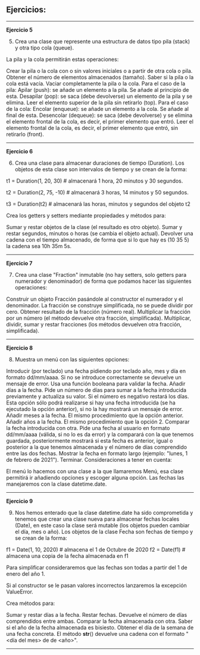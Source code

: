 <h2>Ejercicios:</h2>
<hr>

**Ejercicio 5**

5. Crea una clase que represente una estructura de datos tipo pila (stack) y otra tipo cola (queue).

La pila y la cola permitirán estas operaciones:

Crear la pila o la cola con o sin valores iniciales o a partir de otra cola o pila.
Obtener el número de elementos almacenados (tamaño).
Saber si la pila o la cola está vacía.
Vaciar completamente la pila o la cola.
Para el caso de la pila:
Apilar (push): se añade un elemento a la pila. Se añade al principio de esta.
Desapilar (pop): se saca (debe devolverse) un elemento de la pila y se elimina. 
Leer el elemento superior de la pila sin retirarlo (top).
Para el caso de la cola:
Encolar (enqueue): se añade un elemento a la cola. Se añade al final de esta.
Desencolar (dequeue): se saca (debe devolverse) y se elimina el elemento frontal de la cola, es decir, el primer elemento que entró.
Leer el elemento frontal de la cola, es decir, el primer elemento que entró, sin retirarlo (front).

<hr>

**Ejercicio 6**

6. Crea una clase para almacenar duraciones de tiempo (Duration). Los objetos de esta clase son intervalos de tiempo y se crean de la forma:

t1 = Duration(1, 20, 30)  # almacenará 1 hora, 20 minutos y 30 segundos.

t2 = Duration(2, 75, -10)  # almacenará 3 horas, 14 minutos y 50 segundos.

t3 = Duration(t2)  # almacenará las horas, minutos y segundos del objeto t2

Crea los getters y setters mediante propiedades y métodos para:

Sumar y restar objetos de la clase (el resultado es otro objeto).
Sumar y restar segundos, minutos o horas (se cambia el objeto actual).
Devolver una cadena con el tiempo almacenado, de forma que si lo que hay es (10 35 5) la cadena sea 10h 35m 5s.

<hr>

**Ejercicio 7**

7. Crea una clase "Fraction" inmutable (no hay setters, solo getters para numerador y denominador) de forma que podamos hacer las siguientes operaciones:

Construir un objeto Fracción pasándole al constructor el numerador y el denominador. La fracción se construye simplificada, no se puede dividir por cero.
Obtener resultado de la fracción (número real).
Multiplicar la fracción por un número (el método devuelve otra fracción, simplificada).
Multiplicar, dividir, sumar y restar fracciones (los métodos devuelven otra fracción, simplificada).


<hr>

**Ejercicio 8**

8. Muestra un menú con las siguientes opciones:

Introducir (por teclado) una fecha pidiendo por teclado año, mes y día en formato dd/mm/aaaa. Si no se introduce correctamente se devuelve un mensaje de error. Usa una función booleana para validar la fecha.
Añadir días a la fecha. Pide un número de días para sumar a la fecha introducida previamente y actualiza su valor. Si el número es negativo restará los días. Esta opción sólo podrá realizarse si hay una fecha introducida (se ha ejecutado la opción anterior), si no la hay mostrará un mensaje de error. 
Añadir meses a la fecha. El mismo procedimiento que la opción anterior.
Añadir años a la fecha. El mismo procedimiento que la opción 2.
Comparar la fecha introducida con otra. Pide una fecha al usuario en formato dd/mm/aaaa (válida, si no lo es da error) y la comparará con la que tenemos guardada, posteriormente mostrará si esta fecha es anterior, igual o posterior a la que tenemos almacenada y el número de días comprendido entre las dos fechas.
Mostrar la fecha en formato largo (ejemplo: "lunes, 1 de febrero de 2021").
Terminar.
Consideraciones a tener en cuenta:

El menú lo hacemos con una clase a la que llamaremos Menú, esa clase permitirá ir añadiendo opciones y escoger alguna opción.
Las fechas las manejaremos con la clase datetime.date.
<hr>

**Ejercicio 9**

9. Nos hemos enterado que la clase datetime.date ha sido comprometida y tenemos que crear una clase nueva para almacenar fechas locales (Date), en este caso la clase será mutable (los objetos pueden cambiar el día, mes o año). Los objetos de la clase Fecha son fechas de tiempo y se crean de la forma:

f1 = Date(1, 10, 2020)  # almacena el 1 de Octubre de 2020
f2 = Date(f1)  # almacena una copia de la fecha almacenada en f1

Para simplificar consideraremos que las fechas son todas a partir del 1 de enero del año 1.

Si al constructor se le pasan valores incorrectos lanzaremos la excepción ValueError.

Crea métodos para:

Sumar y restar días a la fecha. 
Restar fechas. Devuelve el número de días comprendidos entre ambas.
Comparar la fecha almacenada con otra.
Saber si el año de la fecha almacenada es bisiesto.
Obtener el día de la semana de una fecha concreta.
El método __str__() devuelve una cadena con el formato "<día del mes> de <nombre del mes> de <año>".

<hr>
